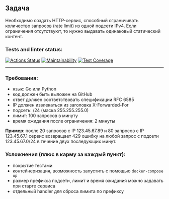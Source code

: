 ## Задача

Необходимо создать HTTP-сервис, способный ограничивать количество запросов (rate limit) из одной подсети IPv4. Если ограничения отсутствуют, то нужно выдавать одинаковый статический контент.

### Tests and linter status:
[![Actions Status](https://github.com/ajib6ept/mediasoft-httpservice/workflows/check-code/badge.svg)](https://github.com/ajib6ept/mediasoft-httpservice/actions)
[![Maintainability](https://api.codeclimate.com/v1/badges/1192252f3a36d4862172/maintainability)](https://codeclimate.com/github/ajib6ept/antibot-developer-trainee/maintainability)
[![Test Coverage](https://api.codeclimate.com/v1/badges/1192252f3a36d4862172/test_coverage)](https://codeclimate.com/github/ajib6ept/antibot-developer-trainee/test_coverage)
***

### Требования:
- язык: Go или Python
- код должен быть выложен на GitHub
- ответ должен соответствовать спецификации RFC 6585
- IP должен извлекаться из заголовка X-Forwarded-For
- подсеть: /24 (маска 255.255.255.0)
- лимит: 100 запросов в минуту
- время ожидания после ограничения: 2 минуты

**Пример**: после 20 запросов с IP 123.45.67.89 и 80 запросов с IP 123.45.67.1 сервис возвращает 429 ошибку на любой запрос с подсети 123.45.67.0/24 в течение двух последующих минут.

### Усложнения (плюс в карму за каждый пункт):
- покрытие тестами
- контейнеризация, возможность запустить с помощью `docker-compose up`
- размер префикса подсети, лимит и время ожидания можно задавать при старте сервиса
- отдельный handler для сброса лимита по префиксу

